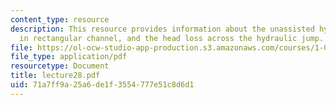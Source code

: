 ```yaml
---
content_type: resource
description: This resource provides information about the unassisted hydraulic jump
  in rectangular channel, and the head loss across the hydraulic jump.
file: https://ol-ocw-studio-app-production.s3.amazonaws.com/courses/1-060-engineering-mechanics-ii-spring-2006/71a7ff9a25a6de1f3554777e51c8d6d1_lecture28.pdf
file_type: application/pdf
resourcetype: Document
title: lecture28.pdf
uid: 71a7ff9a-25a6-de1f-3554-777e51c8d6d1
---
```

